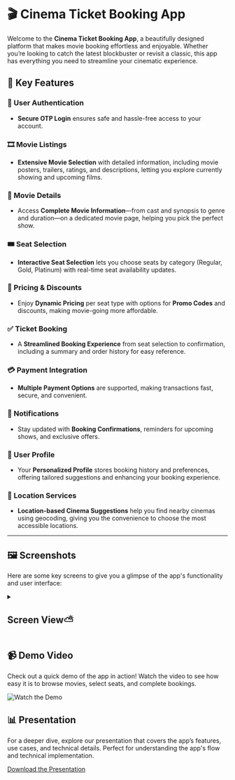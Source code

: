 
# 🎬 Cinema Ticket Booking App

Welcome to the **Cinema Ticket Booking App**, a beautifully designed platform that makes movie booking effortless and enjoyable. Whether you’re looking to catch the latest blockbuster or revisit a classic, this app has everything you need to streamline your cinematic experience.

## 🌟 Key Features

### 🔐 User Authentication
- **Secure OTP Login** ensures safe and hassle-free access to your account.

### 🎞️ Movie Listings
- **Extensive Movie Selection** with detailed information, including movie posters, trailers, ratings, and descriptions, letting you explore currently showing and upcoming films.

### 📝 Movie Details
- Access **Complete Movie Information**—from cast and synopsis to genre and duration—on a dedicated movie page, helping you pick the perfect show.

### 🎟️ Seat Selection
- **Interactive Seat Selection** lets you choose seats by category (Regular, Gold, Platinum) with real-time seat availability updates.

### 💸 Pricing & Discounts
- Enjoy **Dynamic Pricing** per seat type with options for **Promo Codes** and discounts, making movie-going more affordable.

### ✅ Ticket Booking
- A **Streamlined Booking Experience** from seat selection to confirmation, including a summary and order history for easy reference.

### 💳 Payment Integration
- **Multiple Payment Options** are supported, making transactions fast, secure, and convenient.

### 🔔 Notifications
- Stay updated with **Booking Confirmations**, reminders for upcoming shows, and exclusive offers.

### 👤 User Profile
- Your **Personalized Profile** stores booking history and preferences, offering tailored suggestions and enhancing your booking experience.

### 📍 Location Services
- **Location-based Cinema Suggestions** help you find nearby cinemas using geocoding, giving you the convenience to choose the most accessible locations.

---



## 🖼️ Screenshots

Here are some key screens to give you a glimpse of the app's functionality and user interface:

<details> 
  <summary><h2>Screen View⛅</h2></summary>
  <p>
     <img src='https://github.com/user-attachments/assets/6ec6f078-5ce3-48ca-9c3f-52f233009326' width=180> &nbsp;&nbsp;&nbsp;&nbsp;
     <img src='https://github.com/user-attachments/assets/3b0c1252-4a2e-47dc-965b-40a49ad430fd' width=180> &nbsp;&nbsp;&nbsp;&nbsp;
     <img src='https://github.com/user-attachments/assets/8a1bf880-f392-42d0-a690-8aae142465d9' width=180> &nbsp;&nbsp;&nbsp;&nbsp;
     <img src='https://github.com/user-attachments/assets/ebe6b98b-eab4-47c6-9c89-44ada0d9f139' width=180> &nbsp;&nbsp;&nbsp;&nbsp;
     <img src='https://github.com/user-attachments/assets/0329194a-cc0b-47ce-abb2-ac3b055c6937' width=180> 
     <img src='https://github.com/user-attachments/assets/a6832138-c820-43c4-99f1-a93d6200df02' width=180> &nbsp;&nbsp;&nbsp;&nbsp;
     <img src='https://github.com/user-attachments/assets/15f0f4cb-7a36-4676-91e0-5a12036179cf' width=180> &nbsp;&nbsp;&nbsp;&nbsp;
     <img src='https://github.com/user-attachments/assets/40d0ab17-2156-4cc2-9697-04a427601ab2' width=180> &nbsp;&nbsp;&nbsp;&nbsp;
     <img src='https://github.com/user-attachments/assets/07171c1f-6bc7-4fad-8b69-cf74965c5bfb' width=180> &nbsp;&nbsp;&nbsp;&nbsp;
     <img src='https://github.com/user-attachments/assets/73fb1f9f-4318-4c73-853a-447947a8f256' width=180> 
     <img src='https://github.com/user-attachments/assets/7b431263-ab9b-4e7f-b42b-d5646a36cf3b' width=180> &nbsp;&nbsp;&nbsp;&nbsp;
     <img src='https://github.com/user-attachments/assets/f9b7b1be-c23f-453d-ab40-c0fc6d0b1569' width=180> &nbsp;&nbsp;&nbsp;&nbsp;
     <img src='https://github.com/user-attachments/assets/7e7f1a52-61d8-4992-9e17-ce7f029e3811' width=180> &nbsp;&nbsp;&nbsp;&nbsp;
     <img src='https://github.com/user-attachments/assets/849b393d-44be-4df5-823a-185d8a1b4891' width=180> &nbsp;&nbsp;&nbsp;&nbsp;
     <img src='https://github.com/user-attachments/assets/6403ccea-c6a9-4b27-8c71-571e277fe911' width=180> 
  </p>
</details>

## 📹 Demo Video

Check out a quick demo of the app in action! Watch the video to see how easy it is to browse movies, select seats, and complete bookings.

![Watch the Demo](link-to-your-video) 

## 📊 Presentation

For a deeper dive, explore our presentation that covers the app’s features, use cases, and technical details. Perfect for understanding the app's flow and technical implementation.

[Download the Presentation](https://thecodershub-my.sharepoint.com/:p:/g/personal/akshar_patel_thecodershub_in/EY6oEh9xvPFFpSsRWHntsVcB17bpkYp2jfKkfAQ9sODQ6w?e=SdeNUA)

